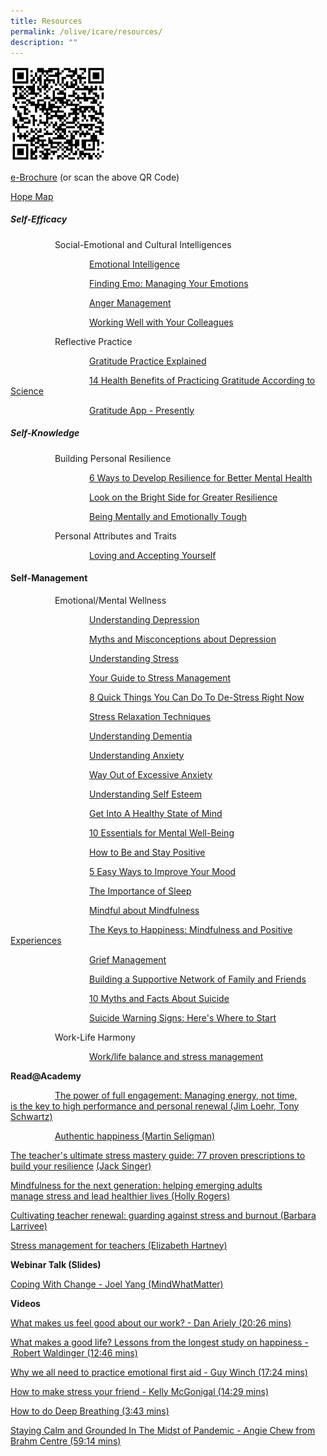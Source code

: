 ```yaml
---
title: Resources
permalink: /olive/icare/resources/
description: ""
---
```

<img src="/images/icare-brochure-qr.jpeg"  
style="width:30%">

[e-Brochure](https://academyofsingaporeteachers.moe.edu.sg/docs/librariesprovider8/icare-docs/icare-brochure.pdf?sfvrsn=31fd79cc_0 "iCare brochure") (or scan the above QR Code)

[Hope Map](https://academyofsingaporeteachers.moe.edu.sg/docs/librariesprovider8/icare-docs/hope-map.pdf?sfvrsn=84e6fc5e_0 "Hope Map")

  

##### **Self-Efficacy**

&nbsp;&nbsp;&nbsp;&nbsp;&nbsp;&nbsp;&nbsp;&nbsp;&nbsp;&nbsp;&nbsp;&nbsp;&nbsp;&nbsp;&nbsp;&nbsp;&nbsp; Social-Emotional and Cultural Intelligences

&nbsp;&nbsp;&nbsp;&nbsp;&nbsp;&nbsp;&nbsp;&nbsp;&nbsp;&nbsp;&nbsp;&nbsp;&nbsp;&nbsp;&nbsp;&nbsp;&nbsp; &nbsp;&nbsp;&nbsp;&nbsp;&nbsp;&nbsp;&nbsp;&nbsp;&nbsp;&nbsp;&nbsp;&nbsp;&nbsp; [Emotional Intelligence](https://www.healthhub.sg/live-healthy/579/mental_health_emotional_intelligence_pdf)

&nbsp;&nbsp;&nbsp;&nbsp;&nbsp;&nbsp;&nbsp;&nbsp;&nbsp;&nbsp;&nbsp;&nbsp;&nbsp;&nbsp;&nbsp;&nbsp;&nbsp; &nbsp;&nbsp;&nbsp;&nbsp;&nbsp;&nbsp;&nbsp;&nbsp;&nbsp;&nbsp;&nbsp;&nbsp;&nbsp; [Finding Emo: Managing Your Emotions](https://www.healthhub.sg/live-healthy/1754/finding-emo-know-and-manage-your-emotions)

&nbsp;&nbsp;&nbsp;&nbsp;&nbsp;&nbsp;&nbsp;&nbsp;&nbsp;&nbsp;&nbsp;&nbsp;&nbsp;&nbsp;&nbsp;&nbsp;&nbsp; &nbsp;&nbsp;&nbsp;&nbsp;&nbsp;&nbsp;&nbsp;&nbsp;&nbsp;&nbsp;&nbsp;&nbsp;&nbsp; [Anger Management](https://academyofsingaporeteachers.moe.edu.sg/docs/librariesprovider8/icare-docs/anger-management.pdf?sfvrsn=d983454f_2 "Anger Management")

&nbsp;&nbsp;&nbsp;&nbsp;&nbsp;&nbsp;&nbsp;&nbsp;&nbsp;&nbsp;&nbsp;&nbsp;&nbsp;&nbsp;&nbsp;&nbsp;&nbsp; &nbsp;&nbsp;&nbsp;&nbsp;&nbsp;&nbsp;&nbsp;&nbsp;&nbsp;&nbsp;&nbsp;&nbsp;&nbsp; [Working Well with Your Colleagues](https://www.healthhub.sg/live-healthy/592/workingwell-withyourcolleagues)

&nbsp;&nbsp;&nbsp;&nbsp;&nbsp;&nbsp;&nbsp;&nbsp;&nbsp;&nbsp;&nbsp;&nbsp;&nbsp;&nbsp;&nbsp;&nbsp;&nbsp; Reflective Practice

&nbsp;&nbsp;&nbsp;&nbsp;&nbsp;&nbsp;&nbsp;&nbsp;&nbsp;&nbsp;&nbsp;&nbsp;&nbsp;&nbsp;&nbsp;&nbsp;&nbsp; &nbsp;&nbsp;&nbsp;&nbsp;&nbsp;&nbsp;&nbsp;&nbsp;&nbsp;&nbsp;&nbsp;&nbsp;&nbsp; [Gratitude Practice Explained](http://ei.yale.edu/what-is-gratitude/)  

&nbsp;&nbsp;&nbsp;&nbsp;&nbsp;&nbsp;&nbsp;&nbsp;&nbsp;&nbsp;&nbsp;&nbsp;&nbsp;&nbsp;&nbsp;&nbsp;&nbsp; &nbsp;&nbsp;&nbsp;&nbsp;&nbsp;&nbsp;&nbsp;&nbsp;&nbsp;&nbsp;&nbsp;&nbsp;&nbsp; [14 Health Benefits of Practicing Gratitude According to Science](https://positivepsychology.com/benefits-of-gratitude/)

&nbsp;&nbsp;&nbsp;&nbsp;&nbsp;&nbsp;&nbsp;&nbsp;&nbsp;&nbsp;&nbsp;&nbsp;&nbsp;&nbsp;&nbsp;&nbsp;&nbsp; &nbsp;&nbsp;&nbsp;&nbsp;&nbsp;&nbsp;&nbsp;&nbsp;&nbsp;&nbsp;&nbsp;&nbsp;&nbsp; [Gratitude App - Presently](https://appadvice.com/app/presently-a-gratitude-journal/1474231565)  

##### Self-Knowledge


&nbsp;&nbsp;&nbsp;&nbsp;&nbsp;&nbsp;&nbsp;&nbsp;&nbsp;&nbsp;&nbsp;&nbsp;&nbsp;&nbsp;&nbsp;&nbsp;&nbsp; Building Personal Resilience

&nbsp;&nbsp;&nbsp;&nbsp;&nbsp;&nbsp;&nbsp;&nbsp;&nbsp;&nbsp;&nbsp;&nbsp;&nbsp;&nbsp;&nbsp;&nbsp;&nbsp; &nbsp;&nbsp;&nbsp;&nbsp;&nbsp;&nbsp;&nbsp;&nbsp;&nbsp;&nbsp;&nbsp;&nbsp;&nbsp; [6 Ways to Develop Resilience for Better Mental Health](https://www.healthhub.sg/live-healthy/575/mentalhealth_resilience)

&nbsp;&nbsp;&nbsp;&nbsp;&nbsp;&nbsp;&nbsp;&nbsp;&nbsp;&nbsp;&nbsp;&nbsp;&nbsp;&nbsp;&nbsp;&nbsp;&nbsp; &nbsp;&nbsp;&nbsp;&nbsp;&nbsp;&nbsp;&nbsp;&nbsp;&nbsp;&nbsp;&nbsp;&nbsp;&nbsp; [Look on the Bright Side for Greater Resilience](https://www.healthhub.sg/live-healthy/1755/look-on-the-bright-side-managing-setbacks)

&nbsp;&nbsp;&nbsp;&nbsp;&nbsp;&nbsp;&nbsp;&nbsp;&nbsp;&nbsp;&nbsp;&nbsp;&nbsp;&nbsp;&nbsp;&nbsp;&nbsp; &nbsp;&nbsp;&nbsp;&nbsp;&nbsp;&nbsp;&nbsp;&nbsp;&nbsp;&nbsp;&nbsp;&nbsp;&nbsp; [Being Mentally and Emotionally Tough](https://www.healthhub.sg/live-healthy/174/being_mentally_and_emotionally_tough)

&nbsp;&nbsp;&nbsp;&nbsp;&nbsp;&nbsp;&nbsp;&nbsp;&nbsp;&nbsp;&nbsp;&nbsp;&nbsp;&nbsp;&nbsp;&nbsp;&nbsp; Personal Attributes and Traits

&nbsp;&nbsp;&nbsp;&nbsp;&nbsp;&nbsp;&nbsp;&nbsp;&nbsp;&nbsp;&nbsp;&nbsp;&nbsp;&nbsp;&nbsp;&nbsp;&nbsp; &nbsp;&nbsp;&nbsp;&nbsp;&nbsp;&nbsp;&nbsp;&nbsp;&nbsp;&nbsp;&nbsp;&nbsp;&nbsp; [Loving and Accepting Yourself](https://www.healthhub.sg/live-healthy/438/loving_and_accepting_yourself)

#### Self-Management

&nbsp;&nbsp;&nbsp;&nbsp;&nbsp;&nbsp;&nbsp;&nbsp;&nbsp;&nbsp;&nbsp;&nbsp;&nbsp;&nbsp;&nbsp;&nbsp;&nbsp; Emotional/Mental Wellness

&nbsp;&nbsp;&nbsp;&nbsp;&nbsp;&nbsp;&nbsp;&nbsp;&nbsp;&nbsp;&nbsp;&nbsp;&nbsp;&nbsp;&nbsp;&nbsp;&nbsp; &nbsp;&nbsp;&nbsp;&nbsp;&nbsp;&nbsp;&nbsp;&nbsp;&nbsp;&nbsp;&nbsp;&nbsp;&nbsp; [Understanding Depression](https://academyofsingaporeteachers.moe.edu.sg/docs/librariesprovider8/icare-docs/mood.pdf?sfvrsn=e18115ff_2 "Mood")

&nbsp;&nbsp;&nbsp;&nbsp;&nbsp;&nbsp;&nbsp;&nbsp;&nbsp;&nbsp;&nbsp;&nbsp;&nbsp;&nbsp;&nbsp;&nbsp;&nbsp; &nbsp;&nbsp;&nbsp;&nbsp;&nbsp;&nbsp;&nbsp;&nbsp;&nbsp;&nbsp;&nbsp;&nbsp;&nbsp; [Myths and Misconceptions about Depression](https://www.healthhub.sg/live-healthy/509/mythsandmisconceptionsaboutdepression)

&nbsp;&nbsp;&nbsp;&nbsp;&nbsp;&nbsp;&nbsp;&nbsp;&nbsp;&nbsp;&nbsp;&nbsp;&nbsp;&nbsp;&nbsp;&nbsp;&nbsp; &nbsp;&nbsp;&nbsp;&nbsp;&nbsp;&nbsp;&nbsp;&nbsp;&nbsp;&nbsp;&nbsp;&nbsp;&nbsp; [Understanding Stress](https://academyofsingaporeteachers.moe.edu.sg/docs/librariesprovider8/icare-docs/stress.pdf?sfvrsn=8e2a431e_2 "Stress")

&nbsp;&nbsp;&nbsp;&nbsp;&nbsp;&nbsp;&nbsp;&nbsp;&nbsp;&nbsp;&nbsp;&nbsp;&nbsp;&nbsp;&nbsp;&nbsp;&nbsp; &nbsp;&nbsp;&nbsp;&nbsp;&nbsp;&nbsp;&nbsp;&nbsp;&nbsp;&nbsp;&nbsp;&nbsp;&nbsp; [Your Guide to Stress Management](https://www.healthhub.sg/live-healthy/175/beatstressguide)

&nbsp;&nbsp;&nbsp;&nbsp;&nbsp;&nbsp;&nbsp;&nbsp;&nbsp;&nbsp;&nbsp;&nbsp;&nbsp;&nbsp;&nbsp;&nbsp;&nbsp; &nbsp;&nbsp;&nbsp;&nbsp;&nbsp;&nbsp;&nbsp;&nbsp;&nbsp;&nbsp;&nbsp;&nbsp;&nbsp; [8 Quick Things You Can Do To De-Stress Right Now](https://www.healthhub.sg/live-healthy/1087/8-quick-things-you-can-do-to-de-stress-right-now)

&nbsp;&nbsp;&nbsp;&nbsp;&nbsp;&nbsp;&nbsp;&nbsp;&nbsp;&nbsp;&nbsp;&nbsp;&nbsp;&nbsp;&nbsp;&nbsp;&nbsp; &nbsp;&nbsp;&nbsp;&nbsp;&nbsp;&nbsp;&nbsp;&nbsp;&nbsp;&nbsp;&nbsp;&nbsp;&nbsp; [Stress Relaxation Techniques](https://www.healthhub.sg/live-healthy/435/stressrelaxationtechniques)

&nbsp;&nbsp;&nbsp;&nbsp;&nbsp;&nbsp;&nbsp;&nbsp;&nbsp;&nbsp;&nbsp;&nbsp;&nbsp;&nbsp;&nbsp;&nbsp;&nbsp; &nbsp;&nbsp;&nbsp;&nbsp;&nbsp;&nbsp;&nbsp;&nbsp;&nbsp;&nbsp;&nbsp;&nbsp;&nbsp; [Understanding Dementia](https://academyofsingaporeteachers.moe.edu.sg/docs/librariesprovider8/icare-docs/understanding-dementia.pdf?sfvrsn=9bb2038d_2 "Understanding Dementia")

&nbsp;&nbsp;&nbsp;&nbsp;&nbsp;&nbsp;&nbsp;&nbsp;&nbsp;&nbsp;&nbsp;&nbsp;&nbsp;&nbsp;&nbsp;&nbsp;&nbsp; &nbsp;&nbsp;&nbsp;&nbsp;&nbsp;&nbsp;&nbsp;&nbsp;&nbsp;&nbsp;&nbsp;&nbsp;&nbsp; [Understanding Anxiety](https://www.healthhub.sg/live-healthy/133/understandinganxiety)

&nbsp;&nbsp;&nbsp;&nbsp;&nbsp;&nbsp;&nbsp;&nbsp;&nbsp;&nbsp;&nbsp;&nbsp;&nbsp;&nbsp;&nbsp;&nbsp;&nbsp; &nbsp;&nbsp;&nbsp;&nbsp;&nbsp;&nbsp;&nbsp;&nbsp;&nbsp;&nbsp;&nbsp;&nbsp;&nbsp; [Way Out of Excessive Anxiety](https://academyofsingaporeteachers.moe.edu.sg/docs/librariesprovider8/icare-docs/way-out-of-excessive-anxiety.pdf?sfvrsn=db1a152f_2 "Way Out of Excessive Anxiety")

&nbsp;&nbsp;&nbsp;&nbsp;&nbsp;&nbsp;&nbsp;&nbsp;&nbsp;&nbsp;&nbsp;&nbsp;&nbsp;&nbsp;&nbsp;&nbsp;&nbsp; &nbsp;&nbsp;&nbsp;&nbsp;&nbsp;&nbsp;&nbsp;&nbsp;&nbsp;&nbsp;&nbsp;&nbsp;&nbsp; [Understanding Self Esteem](https://academyofsingaporeteachers.moe.edu.sg/docs/librariesprovider8/icare-docs/you-are-special_all-about-self-esteem.pdf?sfvrsn=ba46cc53_2 "You Are Special_All About Self Esteem")

&nbsp;&nbsp;&nbsp;&nbsp;&nbsp;&nbsp;&nbsp;&nbsp;&nbsp;&nbsp;&nbsp;&nbsp;&nbsp;&nbsp;&nbsp;&nbsp;&nbsp; &nbsp;&nbsp;&nbsp;&nbsp;&nbsp;&nbsp;&nbsp;&nbsp;&nbsp;&nbsp;&nbsp;&nbsp;&nbsp; [Get Into A Healthy State of Mind](https://academyofsingaporeteachers.moe.edu.sg/docs/librariesprovider8/icare-docs/get-into-a-healthy-state-of-mind-1.pdf?sfvrsn=e89460f9_2 "Get Into A Healthy State of Mind")

&nbsp;&nbsp;&nbsp;&nbsp;&nbsp;&nbsp;&nbsp;&nbsp;&nbsp;&nbsp;&nbsp;&nbsp;&nbsp;&nbsp;&nbsp;&nbsp;&nbsp; &nbsp;&nbsp;&nbsp;&nbsp;&nbsp;&nbsp;&nbsp;&nbsp;&nbsp;&nbsp;&nbsp;&nbsp;&nbsp; [10 Essentials for Mental Well-Being](https://www.healthhub.sg/live-healthy/1926/10-Essentials-for-Mental-Well-Being)

&nbsp;&nbsp;&nbsp;&nbsp;&nbsp;&nbsp;&nbsp;&nbsp;&nbsp;&nbsp;&nbsp;&nbsp;&nbsp;&nbsp;&nbsp;&nbsp;&nbsp; &nbsp;&nbsp;&nbsp;&nbsp;&nbsp;&nbsp;&nbsp;&nbsp;&nbsp;&nbsp;&nbsp;&nbsp;&nbsp; [How to Be and Stay Positive](https://www.healthhub.sg/live-healthy/427/how_to_be_and_stay_positive)

&nbsp;&nbsp;&nbsp;&nbsp;&nbsp;&nbsp;&nbsp;&nbsp;&nbsp;&nbsp;&nbsp;&nbsp;&nbsp;&nbsp;&nbsp;&nbsp;&nbsp; &nbsp;&nbsp;&nbsp;&nbsp;&nbsp;&nbsp;&nbsp;&nbsp;&nbsp;&nbsp;&nbsp;&nbsp;&nbsp; [5 Easy Ways to Improve Your Mood](https://www.healthhub.sg/live-healthy/229/5_easy_ways_to_brighten_your_day)

&nbsp;&nbsp;&nbsp;&nbsp;&nbsp;&nbsp;&nbsp;&nbsp;&nbsp;&nbsp;&nbsp;&nbsp;&nbsp;&nbsp;&nbsp;&nbsp;&nbsp; &nbsp;&nbsp;&nbsp;&nbsp;&nbsp;&nbsp;&nbsp;&nbsp;&nbsp;&nbsp;&nbsp;&nbsp;&nbsp; [The Importance of Sleep](https://www.healthhub.sg/live-healthy/1770/catch-your-zzzs-tips-for-a-better-nights-sleep)

&nbsp;&nbsp;&nbsp;&nbsp;&nbsp;&nbsp;&nbsp;&nbsp;&nbsp;&nbsp;&nbsp;&nbsp;&nbsp;&nbsp;&nbsp;&nbsp;&nbsp; &nbsp;&nbsp;&nbsp;&nbsp;&nbsp;&nbsp;&nbsp;&nbsp;&nbsp;&nbsp;&nbsp;&nbsp;&nbsp; [Mindful about Mindfulness](https://www.healthhub.sg/live-healthy/1193/mindful-about-mindfulness)

&nbsp;&nbsp;&nbsp;&nbsp;&nbsp;&nbsp;&nbsp;&nbsp;&nbsp;&nbsp;&nbsp;&nbsp;&nbsp;&nbsp;&nbsp;&nbsp;&nbsp; &nbsp;&nbsp;&nbsp;&nbsp;&nbsp;&nbsp;&nbsp;&nbsp;&nbsp;&nbsp;&nbsp;&nbsp;&nbsp; [The Keys to Happiness: Mindfulness and Positive Experiences](https://www.healthhub.sg/live-healthy/1453/top-up-your-happiness)

&nbsp;&nbsp;&nbsp;&nbsp;&nbsp;&nbsp;&nbsp;&nbsp;&nbsp;&nbsp;&nbsp;&nbsp;&nbsp;&nbsp;&nbsp;&nbsp;&nbsp; &nbsp;&nbsp;&nbsp;&nbsp;&nbsp;&nbsp;&nbsp;&nbsp;&nbsp;&nbsp;&nbsp;&nbsp;&nbsp; [Grief Management](https://www.healthhub.sg/live-healthy/273/grief_management)  

&nbsp;&nbsp;&nbsp;&nbsp;&nbsp;&nbsp;&nbsp;&nbsp;&nbsp;&nbsp;&nbsp;&nbsp;&nbsp;&nbsp;&nbsp;&nbsp;&nbsp; &nbsp;&nbsp;&nbsp;&nbsp;&nbsp;&nbsp;&nbsp;&nbsp;&nbsp;&nbsp;&nbsp;&nbsp;&nbsp; [Building a Supportive Network of Family and Friends](https://www.healthhub.sg/live-healthy/448/buildingasupportivenetwork)

&nbsp;&nbsp;&nbsp;&nbsp;&nbsp;&nbsp;&nbsp;&nbsp;&nbsp;&nbsp;&nbsp;&nbsp;&nbsp;&nbsp;&nbsp;&nbsp;&nbsp; &nbsp;&nbsp;&nbsp;&nbsp;&nbsp;&nbsp;&nbsp;&nbsp;&nbsp;&nbsp;&nbsp;&nbsp;&nbsp; [10 Myths and Facts About Suicide](https://www.sos.org.sg/blog/10-myths-and-facts-about-suicide)

&nbsp;&nbsp;&nbsp;&nbsp;&nbsp;&nbsp;&nbsp;&nbsp;&nbsp;&nbsp;&nbsp;&nbsp;&nbsp;&nbsp;&nbsp;&nbsp;&nbsp; &nbsp;&nbsp;&nbsp;&nbsp;&nbsp;&nbsp;&nbsp;&nbsp;&nbsp;&nbsp;&nbsp;&nbsp;&nbsp; [Suicide Warning Signs: Here's Where to Start](https://www.sos.org.sg/blog/suicide-warning-sign-here-where-to-start)

&nbsp;&nbsp;&nbsp;&nbsp;&nbsp;&nbsp;&nbsp;&nbsp;&nbsp;&nbsp;&nbsp;&nbsp;&nbsp;&nbsp;&nbsp;&nbsp;&nbsp; Work-Life Harmony

&nbsp;&nbsp;&nbsp;&nbsp;&nbsp;&nbsp;&nbsp;&nbsp;&nbsp;&nbsp;&nbsp;&nbsp;&nbsp;&nbsp;&nbsp;&nbsp;&nbsp; &nbsp;&nbsp;&nbsp;&nbsp;&nbsp;&nbsp;&nbsp;&nbsp;&nbsp;&nbsp;&nbsp;&nbsp;&nbsp; [Work/life balance and stress management](https://www.qld.gov.au/health/mental-health/lifestyle)

**Read@Academy**

&nbsp;&nbsp;&nbsp;&nbsp;&nbsp;&nbsp;&nbsp;&nbsp;&nbsp;&nbsp;&nbsp;&nbsp;&nbsp;&nbsp;&nbsp;&nbsp;&nbsp; [The power of full engagement: Managing energy, not time, is the key to high performance and personal renewal (Jim Loehr, Tony Schwartz)](https://readacademy.moe.edu.sg/cgi-bin/spydus.exe/FULL/WPAC/ALLENQ/303392/578349,1)

&nbsp;&nbsp;&nbsp;&nbsp;&nbsp;&nbsp;&nbsp;&nbsp;&nbsp;&nbsp;&nbsp;&nbsp;&nbsp;&nbsp;&nbsp;&nbsp;&nbsp; [Authentic happiness (Martin Seligman)](https://readacademy.moe.edu.sg/cgi-bin/spydus.exe/FULL/WPAC/ALLENQ/246711/187946,1)  

[The teacher's ultimate stress mastery guide: 77 proven prescriptions to build your resilience](https://readacademy.moe.edu.sg/cgi-bin/spydus.exe/FULL/WPAC/ALLENQ/303427/358230,8) [(Jack Singer)](https://readacademy.moe.edu.sg/cgi-bin/spydus.exe/FULL/WPAC/ALLENQ/303436/358230,9)  

[Mindfulness for the next generation: helping emerging adults manage stress and lead healthier lives (Holly Rogers)](https://readacademy.moe.edu.sg/cgi-bin/spydus.exe/FULL/WPAC/ALLENQ/303436/274953,5)

[Cultivating teacher renewal: guarding against stress and burnout (Barbara Larrivee)](https://readacademy.moe.edu.sg/cgi-bin/spydus.exe/FULL/WPAC/ALLENQ/303436/274953,5)

[Stress management for teachers (Elizabeth Hartney)](https://readacademy.moe.edu.sg/cgi-bin/spydus.exe/FULL/WPAC/ALLENQ/303436/467424,11)

**Webinar Talk (Slides)**

[Coping With Change - Joel Yang (MindWhatMatter)](/files/coping_with_change1.pdf)

**Videos**

[What makes us feel good about our work? - Dan Ariely (20:26 mins)](https://www.ted.com/talks/dan_ariely_what_makes_us_feel_good_about_our_work.html)

[What makes a good life? Lessons from the longest study on happiness - Robert Waldinger (12:46 mins)](https://www.ted.com/talks/robert_waldinger_what_makes_a_good_life_lessons_from_the_longest_study_on_happiness.html)

[Why we all need to practice emotional first aid - Guy Winch (17:24 mins)](https://www.ted.com/talks/guy_winch_the_case_for_emotional_hygiene.html)

[How to make stress your friend - Kelly McGonigal (14:29 mins)](https://www.ted.com/talks/kelly_mcgonigal_how_to_make_stress_your_friend)

[How to do Deep Breathing (3:43 mins)](https://www.youtube.com/watch?time_continue=22&v=EYQsRBNYdPk&feature=emb_logo)

[Staying Calm and Grounded In The Midst of Pandemic - Angie Chew from Brahm Centre (59:14 mins)](https://youtu.be/BXtov6Lc5C8)